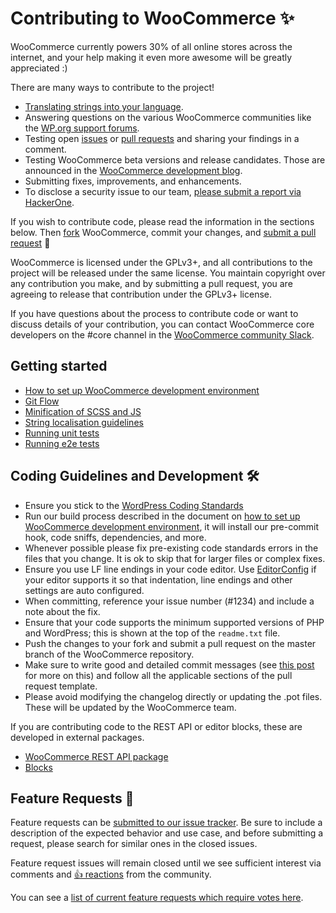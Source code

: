 # Contributing to WooCommerce ✨

WooCommerce currently powers 30% of all online stores across the internet, and your help making it even more awesome will be greatly appreciated :)

There are many ways to contribute to the project!

- [Translating strings into your language](https://github.com/woocommerce/woocommerce/wiki/Translating-WooCommerce).
- Answering questions on the various WooCommerce communities like the [WP.org support forums](https://wordpress.org/support/plugin/woocommerce/).
- Testing open [issues](https://github.com/woocommerce/woocommerce/issues) or [pull requests](https://github.com/woocommerce/woocommerce/pulls) and sharing your findings in a comment.
- Testing WooCommerce beta versions and release candidates. Those are announced in the [WooCommerce development blog](https://woocommerce.wordpress.com/).
- Submitting fixes, improvements, and enhancements.
- To disclose a security issue to our team, [please submit a report via HackerOne](https://hackerone.com/automattic/).

If you wish to contribute code, please read the information in the sections below. Then [fork](https://help.github.com/articles/fork-a-repo/) WooCommerce, commit your changes, and [submit a pull request](https://help.github.com/articles/using-pull-requests/) 🎉

WooCommerce is licensed under the GPLv3+, and all contributions to the project will be released under the same license. You maintain copyright over any contribution you make, and by submitting a pull request, you are agreeing to release that contribution under the GPLv3+ license.

If you have questions about the process to contribute code or want to discuss details of your contribution, you can contact WooCommerce core developers on the #core channel in the [WooCommerce community Slack](https://woocommerce.com/community-slack/).

## Getting started

- [How to set up WooCommerce development environment](https://github.com/woocommerce/woocommerce/wiki/How-to-set-up-WooCommerce-development-environment)
- [Git Flow](https://github.com/woocommerce/woocommerce/wiki/WooCommerce-Git-Flow)
- [Minification of SCSS and JS](https://github.com/woocommerce/woocommerce/wiki/Minification-of-SCSS-and-JS)
- [String localisation guidelines](https://github.com/woocommerce/woocommerce/wiki/String-localisation-guidelines)
- [Running unit tests](https://github.com/woocommerce/woocommerce/blob/master/tests/README.md)
- [Running e2e tests](https://github.com/woocommerce/woocommerce/wiki/End-to-end-Testing)

## Coding Guidelines and Development 🛠

- Ensure you stick to the [WordPress Coding Standards](https://make.wordpress.org/core/handbook/best-practices/coding-standards/php/)
- Run our build process described in the document on [how to set up WooCommerce development environment](https://github.com/woocommerce/woocommerce/wiki/How-to-set-up-WooCommerce-development-environment), it will install our pre-commit hook, code sniffs, dependencies, and more.
- Whenever possible please fix pre-existing code standards errors in the files that you change. It is ok to skip that for larger files or complex fixes.
- Ensure you use LF line endings in your code editor. Use [EditorConfig](http://editorconfig.org/) if your editor supports it so that indentation, line endings and other settings are auto configured.
- When committing, reference your issue number (#1234) and include a note about the fix.
- Ensure that your code supports the minimum supported versions of PHP and WordPress; this is shown at the top of the `readme.txt` file.
- Push the changes to your fork and submit a pull request on the master branch of the WooCommerce repository.
- Make sure to write good and detailed commit messages (see [this post](https://chris.beams.io/posts/git-commit/) for more on this) and follow all the applicable sections of the pull request template.
- Please avoid modifying the changelog directly or updating the .pot files. These will be updated by the WooCommerce team.

If you are contributing code to the REST API or editor blocks, these are developed in external packages.
- [WooCommerce REST API package](https://github.com/woocommerce/woocommerce-rest-api)
- [Blocks](https://github.com/woocommerce/woocommerce-gutenberg-products-block)

## Feature Requests 🚀

Feature requests can be [submitted to our issue tracker](https://github.com/woocommerce/woocommerce/issues/new?template=Feature_request.md). Be sure to include a description of the expected behavior and use case, and before submitting a request, please search for similar ones in the closed issues.

Feature request issues will remain closed until we see sufficient interest via comments and [👍 reactions](https://help.github.com/articles/about-discussions-in-issues-and-pull-requests/) from the community.

You can see a [list of current feature requests which require votes here](https://github.com/woocommerce/woocommerce/issues?q=label%3A%22votes+needed%22+label%3Aenhancement+sort%3Areactions-%2B1-desc+is%3Aclosed).
